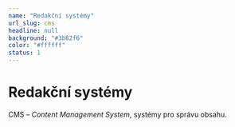 ```yaml
---
name: "Redakční systémy"
url_slug: cms
headline: null
background: "#3b82f6"
color: "#ffffff"
status: 1
---
```


# Redakční systémy

CMS – <i lang="en">Content Management System</i>, systémy pro správu obsahu.
